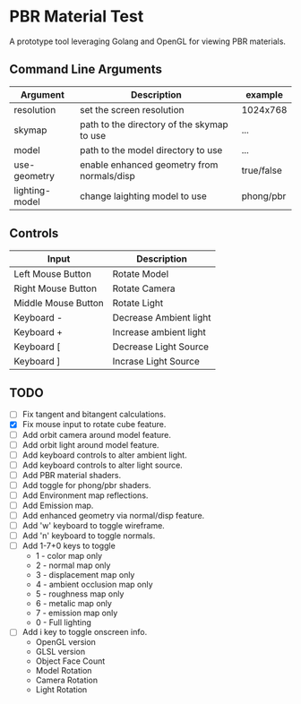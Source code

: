 # PBR Material Test

A prototype tool leveraging Golang and OpenGL for viewing PBR materials.

## Command Line Arguments

| Argument       | Description                                | example    |
|----------------|--------------------------------------------|------------|
| resolution     | set the screen resolution                  | 1024x768   |
| skymap         | path to the directory of the skymap to use | ...        |
| model          | path to the model directory to use         | ...        |
| use-geometry   | enable enhanced geometry from normals/disp | true/false |
| lighting-model | change laighting model to use              | phong/pbr  |

## Controls

| Input | Description |
|-|-|
| Left Mouse Button | Rotate Model |
| Right Mouse Button | Rotate Camera |
| Middle Mouse Button | Rotate Light |
| Keyboard - | Decrease Ambient light |
| Keyboard + | Increase ambient light |
| Keyboard [ | Decrease Light Source |
| Keyboard ] | Incrase Light Source |

## TODO

- [ ] Fix tangent and bitangent calculations.
- [X] Fix mouse input to rotate cube feature.
- [ ] Add orbit camera around model feature.
- [ ] Add orbit light around model feature.
- [ ] Add keyboard controls to alter ambient light.
- [ ] Add keyboard controls to alter light source.
- [ ] Add PBR material shaders.
- [ ] Add toggle for phong/pbr shaders.
- [ ] Add Environment map reflections.
- [ ] Add Emission map.
- [ ] Add enhanced geometry via normal/disp feature.
- [ ] Add 'w' keyboard to toggle wireframe.
- [ ] Add 'n' keyboard to toggle normals.
- [ ] Add 1-7+0 keys to toggle
  - 1 - color map only
  - 2 - normal map only
  - 3 - displacement map only
  - 4 - ambient occlusion map only
  - 5 - roughness map only
  - 6 - metalic map only
  - 7 - emission map only
  - 0 - Full lighting
- [ ] Add i key to toggle onscreen info.
  - OpenGL version
  - GLSL version
  - Object Face Count
  - Model Rotation
  - Camera Rotation
  - Light Rotation


